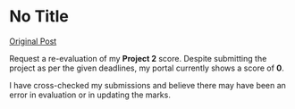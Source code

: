 # No Title

[Original Post](https://discourse.onlinedegree.iitm.ac.in/t/169029/518)

<p>Request a re-evaluation of my <strong>Project 2</strong> score. Despite submitting the project as per the given deadlines, my portal currently shows a score of <strong>0</strong>.</p>
<p>I have cross-checked my submissions and believe there may have been an error in evaluation or in updating the marks.</p>